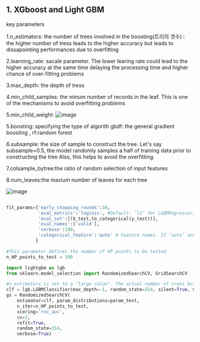 ## 1. XGboost and Light GBM
key parameters

1.n_estimators: the number of trees involved in the boosting(트리의 갯수)
              : the higher number of tress leads to the higher accuracy but leads to dissapointing performances due to overfitting
              
2.learning_rate: sacale parameter. The lower learing rate could lead to the higher accuracy at the same time delaying the processing time
                 and higher chance of over-fitting problems
                 
3.max_depth: the depth of tress

4.min_child_samples: the minum number of records in the leaf. This is one of the mechanisms to avoid overfitting problems

5.min_child_weight: 
![image](https://user-images.githubusercontent.com/53164959/81254970-70663880-9067-11ea-810c-2468bec13480.png)

5.boosting: specifying the type of algorith gbdf: the general gradient boosting , rf:random forest

6.subsample: the size of sample to construct the tree. Let's say subsample=0.5, the model randomly samples a half of training data prior to constructing the tree Also, this helps to avoid the overfitting. 

7.colsample_bytree:the ratio of random selection of input features

8.num_leaves:the maxium number of leaves for each tree


![image](https://user-images.githubusercontent.com/53164959/81252886-19119980-9062-11ea-8e7e-6e0adfa416f7.png)

```python

fit_params={'early_stopping_rounds':30,
            'eval_metrics':'logloss', #Default: ‘l2’ for LGBMRegressor, ‘logloss’ for LGBMClassifier, ‘ndcg’ for LGBMRanker.
            'eval_set':[(X_test,to_categorical(y_test))],
            'eval_names':['valid'],
            'verbose':100,
            'categorical_feature':'auto' # Feature names. If ‘auto’ and data is pandas DataFrame, data columns names are used.
           }

#This parameter defines the number of HP points to be tested
n_HP_points_to_test = 100

import lightgbm as lgb
from sklearn.model_selection import RandomizedSearchCV, GridSearchCV

#n_estimators is set to a "large value". The actual number of trees build will depend on early stopping and 5000 define only the absolute maximum
clf = lgb.LGBMClassifier(max_depth=-1, random_state=314, silent=True, metric='None', n_jobs=4, n_estimators=5000)
gs = RandomizedSearchCV(
    estimator=clf, param_distributions=param_test, 
    n_iter=n_HP_points_to_test,
    scoring='roc_auc',
    cv=3,
    refit=True,
    random_state=314,
    verbose=True)

```
